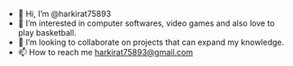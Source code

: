 - 👋 Hi, I’m @harkirat75893
- 👀 I’m interested in computer softwares, video games and also love to play basketball.
- 💞️ I’m looking to collaborate on projects that can expand my knowledge.
- 📫 How to reach me harkirat75893@gmail.com

<!---
harkirat75893/harkirat75893 is a ✨ special ✨ repository because its `README.md` (this file) appears on your GitHub profile.
You can click the Preview link to take a look at your changes.
--->
